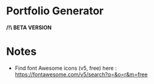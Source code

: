 # Portfolio Generator

**/!\ BETA VERSION**

# Notes

- Find font Awesome icons (v5, free) here : https://fontawesome.com/v5/search?q=&o=r&m=free
